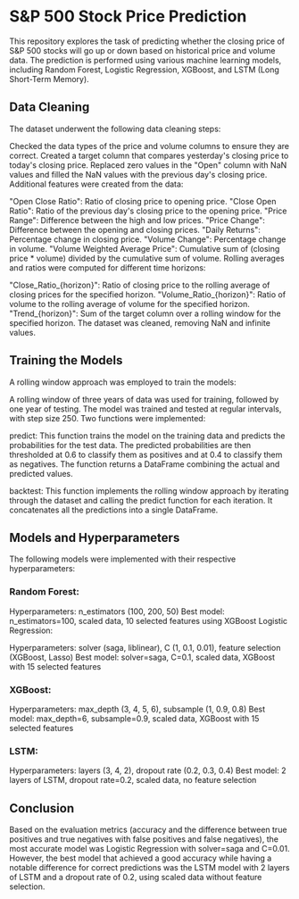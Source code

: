 # S&P 500 Stock Price Prediction
This repository explores the task of predicting whether the closing price of S&P 500 stocks will go up or down based on historical price and volume data. The prediction is performed using various machine learning models, including Random Forest, Logistic Regression, XGBoost, and LSTM (Long Short-Term Memory).

## Data Cleaning
The dataset underwent the following data cleaning steps:

Checked the data types of the price and volume columns to ensure they are correct.
Created a target column that compares yesterday's closing price to today's closing price.
Replaced zero values in the "Open" column with NaN values and filled the NaN values with the previous day's closing price.
Additional features were created from the data:

"Open Close Ratio": Ratio of closing price to opening price.
"Close Open Ratio": Ratio of the previous day's closing price to the opening price.
"Price Range": Difference between the high and low prices.
"Price Change": Difference between the opening and closing prices.
"Daily Returns": Percentage change in closing price.
"Volume Change": Percentage change in volume.
"Volume Weighted Average Price": Cumulative sum of (closing price * volume) divided by the cumulative sum of volume.
Rolling averages and ratios were computed for different time horizons:

"Close_Ratio_{horizon}": Ratio of closing price to the rolling average of closing prices for the specified horizon.
"Volume_Ratio_{horizon}": Ratio of volume to the rolling average of volume for the specified horizon.
"Trend_{horizon}": Sum of the target column over a rolling window for the specified horizon.
The dataset was cleaned, removing NaN and infinite values.

## Training the Models
A rolling window approach was employed to train the models:

A rolling window of three years of data was used for training, followed by one year of testing.
The model was trained and tested at regular intervals, with step size 250.
Two functions were implemented:

predict: This function trains the model on the training data and predicts the probabilities for the test data. The predicted probabilities are then thresholded at 0.6 to classify them as positives and at 0.4 to classify them as negatives. The function returns a DataFrame combining the actual and predicted values.

backtest: This function implements the rolling window approach by iterating through the dataset and calling the predict function for each iteration. It concatenates all the predictions into a single DataFrame.

## Models and Hyperparameters
The following models were implemented with their respective hyperparameters:

### Random Forest:

Hyperparameters: n_estimators (100, 200, 50)
Best model: n_estimators=100, scaled data, 10 selected features using XGBoost
Logistic Regression:

Hyperparameters: solver (saga, liblinear), C (1, 0.1, 0.01), feature selection (XGBoost, Lasso)
Best model: solver=saga, C=0.1, scaled data, XGBoost with 15 selected features

### XGBoost:

Hyperparameters: max_depth (3, 4, 5, 6), subsample (1, 0.9, 0.8)
Best model: max_depth=6, subsample=0.9, scaled data, XGBoost with 15 selected features

### LSTM:

Hyperparameters: layers (3, 4, 2), dropout rate (0.2, 0.3, 0.4)
Best model: 2 layers of LSTM, dropout rate=0.2, scaled data, no feature selection

## Conclusion
Based on the evaluation metrics (accuracy and the difference between true positives and true negatives with false positives and false negatives), the most accurate model was Logistic Regression with solver=saga and C=0.01. However, the best model that achieved a good accuracy while having a notable difference for correct predictions was the LSTM model with 2 layers of LSTM and a dropout rate of 0.2, using scaled data without feature selection.
